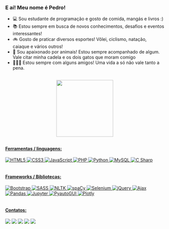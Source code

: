 ### E aí! Meu nome é Pedro!

- :computer: Sou estudante de programação e gosto de comida, mangás e livros :)
- :books: Estou sempre em busca de novos conhecimentos, desafios e eventos interessantes!
- :bike: Gosto de praticar diversos esportes! Vôlei, ciclismo, natação, caiaque e vários outros!
- :dog:	Sou apaixonado por animais! Estou sempre acompanhado de algum. Vale citar minha cadela e os dois gatos que moram comigo
- :people_holding_hands: Estou sempre com alguns amigos! Uma vida a só não vale tanto a pena.

##

<div align="center">
  <a href="https://github.com/pedroaggil">
  <img height="180em" src="https://github-readme-stats.vercel.app/api/top-langs/?username=pedroaggil&layout=compact&langs_count=7&theme=monokai"/>
</div>

##    
    
#### Ferramentas / linguagens:
<div>
    <img alt="HTML5" src="https://img.shields.io/badge/HTML5-E34F26?style=for-the-badge&logo=html5&logoColor=white">
    <img alt="CSS3" src="https://img.shields.io/badge/CSS3-1572B6?style=for-the-badge&logo=css3&logoColor=white">
    <img alt="JavaScript" src="https://img.shields.io/badge/JavaScript-323330?style=for-the-badge&logo=javascript&logoColor=F7DF1E">
    <img alt="PHP" src="https://img.shields.io/badge/PHP-777BB4?style=for-the-badge&logo=php&logoColor=white">
    <img alt="Python" src="https://img.shields.io/badge/Python-FFD43B?style=for-the-badge&logo=python&logoColor=darkgreen">
    <img alt="MySQL" src="https://img.shields.io/badge/MySQL-00000F?style=for-the-badge&logo=mysql&logoColor=white">
    <img alt="C Sharp" src="https://img.shields.io/badge/C#-953DAC?style=for-the-badge&logo=csharp&logoColor=white">
<div>
<br>

#### Frameworks / Bibliotecas:
<div>
    <img alt="Bootstrap" src="https://img.shields.io/badge/Bootstrap-563D7C?style=for-the-badge&logo=bootstrap&logoColor=white">
    <img alt="SASS" src="https://img.shields.io/badge/Sass-D959B7?style=for-the-badge&logo=sass&logoColor=white">
    <img alt="NLTK" src="https://img.shields.io/badge/NLTK-35495E?style=for-the-badge&logo=nltk&logoColor=white">
    <img alt="spaCy" src="https://img.shields.io/badge/Spacy-1890FF?style=for-the-badge&logo=spacy&logoColor=white">
    <img alt="Selenium" src="https://img.shields.io/badge/Selenium-25D366?style=for-the-badge&logo=selenium&logoColor=white">
    <img alt="jQuery" src="https://img.shields.io/badge/jQuery-0769AD?style=for-the-badge&logo=jquery&logoColor=white">
    <img alt="Ajax" src="https://img.shields.io/badge/ajax-217FBD?style=for-the-badge&logo=ajax&logoColor=white">
    <img alt="Pandas" src="https://img.shields.io/badge/pandas-000000?style=for-the-badge&logo=pandas&logoColor=white">
    <img alt="Jupyter" src="https://img.shields.io/badge/jupyter-F26E22?style=for-the-badge&logo=jupyter&logoColor=white">
    <img alt="PyautoGUI" src="https://img.shields.io/badge/pyautogui-1890FF?style=for-the-badge&logo=pyautogui&logoColor=white">
    <img alt="Plotly" src="https://img.shields.io/badge/plotly-FFFFFF?style=for-the-badge&logo=plotly&logoColor=black">
</div>
<br>

#### Contatos:
<div>
    <a href="mailto:pedroaggil@gmail.com" target="_blank"><img src="https://img.shields.io/badge/Gmail-D14836?style=for-the-badge&logo=gmail&logoColor=white"></a>
    <a href="https://www.instagram.com/pedro_ggil/" target="_blank"><img src="https://img.shields.io/badge/Instagram-E4405F?style=for-the-badge&logo=instagram&logoColor=white"></a>
    <a href="https://www.crunchyroll.com/user/pedroggil" target="_blank"><img src="https://img.shields.io/badge/Crunchyroll-F47521?style=for-the-badge&logo=crunchyroll&logoColor=white"></a>
    <a href="https://api.whatsapp.com/send?phone=5513996895339&text=Ol%C3%A1!" target="_blank"><img src="https://img.shields.io/badge/WhatsApp-25D366?style=for-the-badge&logo=whatsapp&logoColor=white"></a>
    <a href="https://www.linkedin.com/in/pedroggil/" target="_blank"><img src="https://img.shields.io/badge/LinkedIn-0077B5?style=for-the-badge&logo=linkedin&logoColor=white"></a>
</div>
